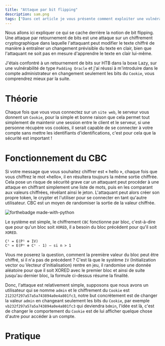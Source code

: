 ```yaml
---
title: "Attaque par bit flipping"
description: sam.png
tags: ["Dans cet article je vous présente comment exploiter une vulnérabilité pour bypass le système NX avec la technique de la retourne à la libc."]
---
```


Nous allons ici expliquer ce qui se cache derrière la notion de bit flipping. Une attaque par retournement de bits est une attaque sur un chiffrement cryptographique dans laquelle l'attaquant peut modifier le texte chiffré de manière à entraîner un changement prévisible du texte en clair, bien que l'attaquant ne soit pas en mesure d'apprendre le texte en clair lui-même.

J'étais confontré à un retournement de bits sur HTB dans la boxe Lazy, sur une vulnérabilité de type `Padding Oracle` et j'ai réussi à m'introduire dans le compte administrateur en changement seulement les bits du `Cookie`, vous comprendrez mieux par la suite.

# Théorie

Chaque fois que vous vous connectez sur un `site web`, le serveur vous donnent un `Cookie`, pour la simple et bonne raison que cela permet tout simplement de maintenir une session entre le client et le serveur, si une personne récupère vos cookies, il serait capable de se connecter à votre compte sans mettre les identifiants d'identifications, c'est pour cela que la sécurité est important !

# Fonctionnement du CBC

Si votre message que vous souhaitez chiffrer est « hello », chaque fois que vous chiffrez le mot «hello», il en résultera toujours la même sortie chiffrée. Cela pose un risque de sécurité grave car un attaquant peut procéder à une attaque en chiffrant simplement une liste de mots, puis en les comparant aux valeurs chiffrées, révélant ainsi le jeton. L'attaquant peut alors créer son propre token, le crypter et l'utiliser pour se connecter en tant qu'autre utilisateur. CBC est un moyen de randomiser la sortie de la valeur chiffrée.

![forthebadge made-with-python](https://www.researchgate.net/profile/Mousa_Farajallah/publication/308826472/figure/fig1/AS:391837119467524@1470432657367/AES-encryption-system-in-CFB-mode.png)

Le système est simple, le chiffrement `CBC` fonctionne par bloc, c'est-à-dire que pour qu'un bloc soit `XORED`, il a besoin du bloc précédent pour qu'il soit `XORED`.

    C¹ = E(P¹ ⊕ IV)
    Cⁿ = E(Pⁿ ⊕ Cⁿ - 1) — si n > 1

Vous me poserez la question, comment la première valeur du bloc peut être chiffré, si il n'a pas de précédent ?
C'est là que le système `IV` (Initialization vector ou Vecteur d'initialisation) rentre en jeu, il randomise une donnée aléatoire pour que il soit XORED avec le premier bloc et ainsi de suite jusqu'au dernier bloc, la formule ci-dessus résume la finalité.

Donc, l'attaque est relativement simple, supposons que nous avons un utilisateur qui se nomme `admin` et le chiffrement du `Cookie` est `21232f297a57a5a743894a0e4a801fc3`, notre but concrètement est de changer la valeur `admin` en changeant seulement les bits du `Cookie`, par exemple `vb232f297a57a5a743894a0e4a801fc3` qui deviendra `bdmin`, l'idée est là, c'est de changer le comportement du `Cookie` est de lui afficher quelque chose d'autre pour accéder à un compte.

# Pratique


